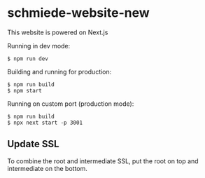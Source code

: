 # schmiede-website-new

This website is powered on Next.js

Running in dev mode:

```
$ npm run dev
```

Building and running for production: 

```
$ npm run build
$ npm start
```

Running on custom port (production mode):

```
$ npm run build
$ npx next start -p 3001
```

## Update SSL

To combine the root and intermediate SSL, put the root on top and intermediate on the bottom.